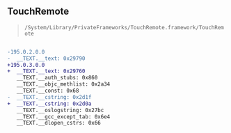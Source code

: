 ## TouchRemote

> `/System/Library/PrivateFrameworks/TouchRemote.framework/TouchRemote`

```diff

-195.0.2.0.0
-  __TEXT.__text: 0x29790
+195.0.3.0.0
+  __TEXT.__text: 0x29760
   __TEXT.__auth_stubs: 0x860
   __TEXT.__objc_methlist: 0x2a34
   __TEXT.__const: 0x68
-  __TEXT.__cstring: 0x2d1f
+  __TEXT.__cstring: 0x2d0a
   __TEXT.__oslogstring: 0x27bc
   __TEXT.__gcc_except_tab: 0x6e4
   __TEXT.__dlopen_cstrs: 0x66

```
